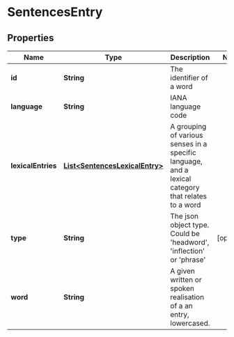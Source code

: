
# SentencesEntry

## Properties
Name | Type | Description | Notes
------------ | ------------- | ------------- | -------------
**id** | **String** | The identifier of a word | 
**language** | **String** | IANA language code | 
**lexicalEntries** | [**List&lt;SentencesLexicalEntry&gt;**](SentencesLexicalEntry.md) | A grouping of various senses in a specific language, and a lexical category that relates to a word | 
**type** | **String** | The json object type. Could be &#39;headword&#39;, &#39;inflection&#39; or &#39;phrase&#39; |  [optional]
**word** | **String** | A given written or spoken realisation of a an entry, lowercased. | 



